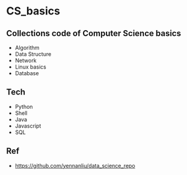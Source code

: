 # CS_basics

## Collections code of Computer Science basics
- Algorithm 
- Data Structure
- Network
- Linux basics 
- Database 

## Tech
- Python 
- Shell
- Java
- Javascript
- SQL

## Ref
- https://github.com/yennanliu/data_science_repo